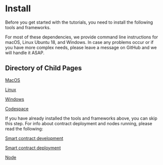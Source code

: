 # Install

Before you get started with the tutorials, you need to install the following tools and frameworks.

For most of these dependencies, we provide command line instructions for macOS, Linux Ubuntu 18, and Windows. In case any problems occur or if you have more complex needs, please leave a message on GitHub and we will handle it ASAP.

## Directory of Child Pages

[MacOS](MacOS.md)

[Linux](linux.md)

[Windows](Windows.md)

[Codespace](Codespaces.md)

If you have already installed the tools and frameworks above, you can skip this step. For info about contract deployment and nodes running, please read the following:

[Smart contract development](https://docs.aelf.io/en/latest/getting-started/smart-contract-development/index.html)

[Smart contract deployment](https://docs.aelf.io/en/latest/getting-started/smart-contract-development/index.html)

[Node](/docs-sphinx/getting-started/development-environment/node/node.md)

